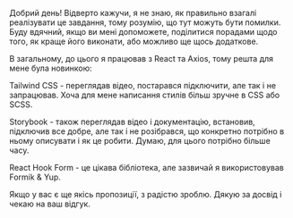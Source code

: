 Добрий день! Відверто кажучи, я не знаю, як правильно взагалі реалізувати це завдання, тому розумію, що тут можуть бути помилки. Буду вдячний, якщо ви мені допоможете, поділитися порадами щодо того, як краще його виконати, або можливо ще щось додаткове.

В загальному, до цього я працював з React та Axios, тому решта для мене була новинкою:

Tailwind CSS - переглядав відео, постарався підключити, але так і не запрацював. Хоча для мене написання стилів більш зручне в CSS або SCSS.

Storybook - також переглядав відео і документацію, встановив, підключив все добре, але так і не розібрався, що конкретно потрібно в ньому описувати і як це робити. Думаю, для цього потрібно більше часу.

React Hook Form - це цікава бібліотека, але зазвичай я використовував Formik & Yup.

Якщо у вас є ще якісь пропозиції, з радістю зроблю. Дякую за досвід і чекаю на ваш відгук.
